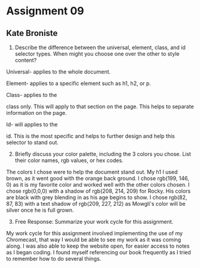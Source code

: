 # Assignment 09
## Kate Broniste


1. Describe the difference between the universal, element, class, and id selector types. When might you choose one over the other to style content?

Universal- applies to the whole document.

Element- applies to a specific element such as h1, h2, or p.

Class- applies to the <div> class only. This will apply to that section on the page. This helps to separate information on the page.

Id- will applies to the <div> id. This is the most specific and helps to further design and help this selector to stand out.

2. Briefly discuss your color palette, including the 3 colors you chose. List their color names, rgb values, or hex codes.

The colors I chose were to help the document stand out. My h1 I used brown, as it went good with the orange back ground. I chose rgb(199, 146, 0) as it is my favorite color and worked well with the other colors chosen. I chose rgb(0,0,0) with a shadow of rgb(208, 214, 209) for Rocky. His colors are black with grey blending in as his age begins to show. I chose rgb(82, 87, 83) with a text shadow of rgb(209, 227, 212) as Mowgli's color will be silver once he is full grown.

3. Free Response: Summarize your work cycle for this assignment.

My work cycle for this assignment involved implementing the use of my Chromecast, that way I would be able to see my work as it was coming along. I was also able to keep the website open, for easier access to notes as I began coding. I found myself referencing our book frequently as I tried to remember how to do several things. 
